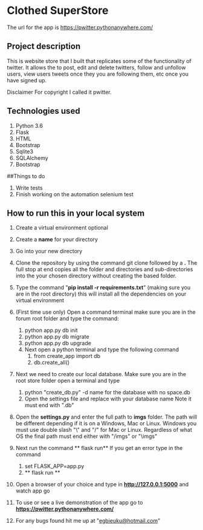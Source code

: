 

# Clothed SuperStore
The url for the app is  https://pwitter.pythonanywhere.com/


## Project description
This is website store that I built that replicates some of the functionality of twitter. It allows the
to post, edit and delete twitters, follow and unfollow users, view users tweets once they you are following
them, etc once you have signed up.

Disclaimer
For copyright I called it pwitter.


## Technologies used
1. Python 3.6
1. Flask
1. HTML
1. Bootstrap
1. Sqlite3
1. SQLAlchemy
1. Bootstrap

##Things to do
1. Write tests
1. Finish working on the automation selenium test

## How to run this in your local system
1. Create a virtual environment optional
1. Create a **name** for your directory
1. Go into your new directory
1. Clone the repository by using the command git clone followed by a **.** The full stop at end copies all the folder and directories and sub-directories into the your chosen directory without creating the based folder.
1. Type the command "**pip install -r requirements.txt**" (making sure you are in the root directory) this will install all the dependencies on your virtual environment

1. (First time use only) Open a command terminal make sure you are in the forum root folder and type the command: 
    1. python app.py db init
    1. python app.py db migrate
    1. python app.py db upgrade
    1. Next open a python terminal and type the following command
        1. from create_app import db
        1. db.create_all()

1. Next we need to create our local database. Make sure you are in the root store folder open a terminal and type
    1. python "create_db.py" -d name for the database with no space.db
    1. Open the settings file and replace <name of database no spaces> with your database name
       Note it must end with ".db"

1. Open the **settings.py** and enter the full path to **imgs** folder. The path will be different depending
if it is on a Windows, Mac or Linux. Windows you must use double slash "\\" and "/" for Mac or Linux. Regardless of what OS
the final path must end either with "/imgs" or "\\imgs"
1. Next run the command ** flask run** If you get an error type in the command
    1. set FLASK_APP=app.py
    1. ** flask run **
1. Open a browser of your choice and type in **http://127.0.0.1:5000** and watch app go
1. To use or see a live demonstration of the app go to **https://pwitter.pythonanywhere.com/**

1. For any bugs found hit me up at "egbieuku@hotmail.com"

